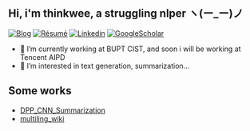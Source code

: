 ## Hi, i'm thinkwee, a struggling nlper ヽ(ー_ー)ノ
[![Blog](http://img.shields.io/badge/-Blog-blue?style=flat-square&logo=hexo&logoColor=white)](https://thinkwee.top) 
[![Résumé](https://img.shields.io/badge/Résumé-black?style=flat-square&logo=github&logoColor=white)](https://thinkwee.top/about/)
[![Linkedin](https://img.shields.io/badge/LinkedIn-darkgreen?style=flat-square&logo=Linkedin&logoColor=white&link=https://www.linkedin.com/in/thinkwee/)](https://www.linkedin.com/in/thinkwee/)
[![GoogleScholar](https://img.shields.io/badge/GoogleScholar-orange?style=flat-square&logo=google-scholar&logoColor=white&link=https://scholar.google.com/citations?view_op=list_works&hl=en&user=QvW2leIAAAAJ)](https://scholar.google.com/citations?view_op=list_works&hl=en&user=QvW2leIAAAAJ)

- 🔭 I’m currently working at BUPT CIST, and soon i will be working at Tencent AIPD
- 🌱 I’m interested in text generation, summarization...

## Some works
- [DPP_CNN_Summarization](https://github.com/thinkwee/DPP_CNN_Summarization)
- [multiling_wiki](https://github.com/thinkwee/multiling2019_wiki)
